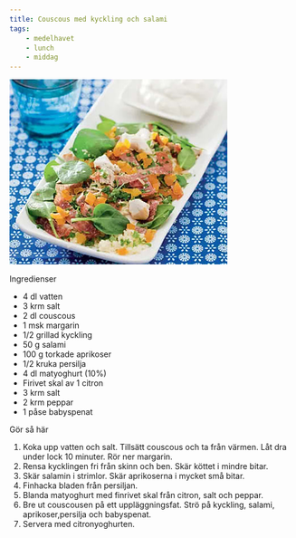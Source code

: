 ```yaml
---
title: Couscous med kyckling och salami
tags:
    - medelhavet
    - lunch
    - middag
---
```

![image](/img/kyckling/couscous-med-kyckling-och-salami.jpg)

Ingredienser

- 4 dl vatten
- 3 krm salt
- 2 dl couscous
- 1 msk margarin
- 1/2 grillad kyckling
- 50 g salami
- 100 g torkade aprikoser
- 1/2 kruka persilja
- 4 dl matyoghurt (10%)
- Firivet skal av 1 citron
- 3 krm salt
- 2 krm peppar
- 1 påse babyspenat

Gör så här

1. Koka upp vatten och salt. Tillsätt couscous och ta från värmen. Låt dra under lock 10 minuter. Rör ner margarin.
2. Rensa kycklingen fri från skinn och ben. Skär köttet i mindre bitar.
3. Skär salamin i strimlor. Skär aprikoserna i mycket små bitar.
4. Finhacka bladen från persiljan.
5. Blanda matyoghurt med finrivet skal från citron, salt och peppar.
6. Bre ut couscousen på ett uppläggningsfat. Strö på kyckling, salami, aprikoser,persilja och babyspenat.
7. Servera med citronyoghurten.
